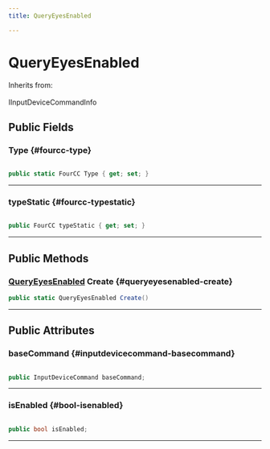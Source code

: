 ```yaml
---
title: QueryEyesEnabled

---
```


# QueryEyesEnabled







Inherits from: <br></br>IInputDeviceCommandInfo




## Public Fields

### Type {#fourcc-type}

```csharp

public static FourCC Type { get; set; }

```






-----------

### typeStatic {#fourcc-typestatic}

```csharp

public FourCC typeStatic { get; set; }

```






-----------

## Public Methods

### [QueryEyesEnabled](/unity-api/api/UnityEngine.XR.MagicLeap/InputSubsystem/Extensions/DeviceCommands/UnityEngine.XR.MagicLeap.InputSubsystem.Extensions.DeviceCommands.QueryEyesEnabled.md) Create {#queryeyesenabled-create}

```csharp
public static QueryEyesEnabled Create()
```






-----------

## Public Attributes

### baseCommand {#inputdevicecommand-basecommand}

```csharp

public InputDeviceCommand baseCommand;

```






-----------

### isEnabled {#bool-isenabled}

```csharp

public bool isEnabled;

```






-----------

